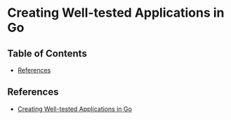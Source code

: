 # Creating Well-tested Applications in Go

## Table of Contents

<!-- START doctoc generated TOC please keep comment here to allow auto update -->
<!-- DON'T EDIT THIS SECTION, INSTEAD RE-RUN doctoc TO UPDATE -->

- [References](#references)

<!-- END doctoc generated TOC please keep comment here to allow auto update -->

## References

- [Creating Well-tested Applications in Go](https://app.pluralsight.com/library/courses/go-testing-applications/table-of-contents)
